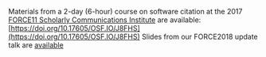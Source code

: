 Materials from a 2-day (6-hour) course on software citation at the 2017 [FORCE11 Scholarly Communications Institute](https://www.force11.org/fsci) are available: [https://doi.org/10.17605/OSF.IO/J8FHS](https://doi.org/10.17605/OSF.IO/J8FHS)
Slides from our FORCE2018 update talk are [available](https://docs.google.com/presentation/d/e/2PACX-1vR01lDsFTWsjCHazCn1eKxOIpmU4NhjFz3ED8XJE8WZ9XHx-3NFHa5x2SuATYcwm0iNv7Xl0XY_-2dB/pub?start=false&loop=false&delayms=3000)
